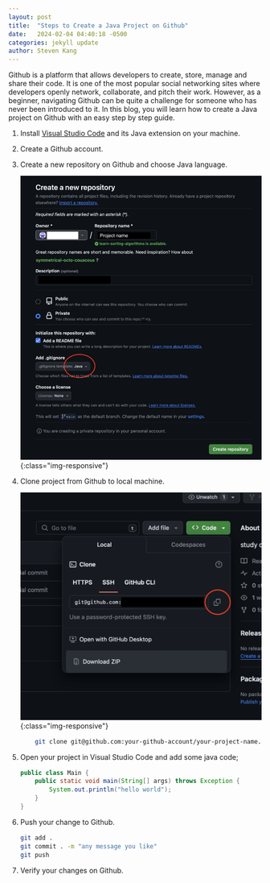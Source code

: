```yaml
---
layout: post
title:  "Steps to Create a Java Project on Github"
date:   2024-02-04 04:40:18 -0500
categories: jekyll update
author: Steven Kang
---
```


Github is a platform that allows developers to create, store, manage and share their code. It is one of the most popular social networking sites where developers openly network, collaborate, and pitch their work. However, as a beginner, navigating Github can be quite a challenge for someone who has never been introduced to it. In this blog, you will learn how to create a Java project on Github with an easy step by step guide. 


1. Install [Visual Studio Code](https://code.visualstudio.com) and its Java extension on your machine. 

2. Create a Github account. 

3. Create a new repository on Github and choose Java language. 

    ![image-title-here](/assets/images/create-github-project.png){:class="img-responsive"}

4. Clone project from Github to local machine. 

    ![image-title-here](/assets/images/git-clone-command.png){:class="img-responsive"}


    ```bash
        git clone git@github.com:your-github-account/your-project-name.git
    ```

5. Open your project in Visual Studio Code and add some java code;


    ```Java
    public class Main {
        public static void main(String[] args) throws Exception {
            System.out.println("hello world");
        }
    }
    ```

6. Push your change to Github. 

    ```bash
    git add .
    git commit . -m "any message you like"
    git push 
    ```

7. Verify your changes on Github. 